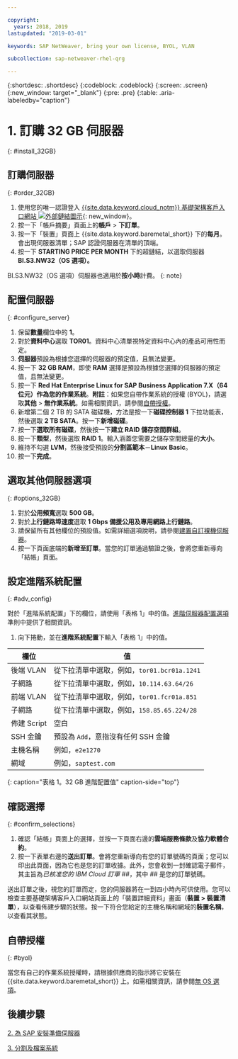 ```yaml
---

copyright:
  years: 2018, 2019
lastupdated: "2019-03-01"

keywords: SAP NetWeaver, bring your own license, BYOL, VLAN

subcollection: sap-netweaver-rhel-qrg

---
```


{:shortdesc: .shortdesc}
{:codeblock: .codeblock}
{:screen: .screen}
{:new_window: target="_blank"}
{:pre: .pre}
{:table: .aria-labeledby="caption"}

# 1. 訂購 32 GB 伺服器
{: #install_32GB}

## 訂購伺服器
{: #order_32GB}

1. 使用您的唯一認證登入 [{{site.data.keyword.cloud_notm}} 基礎架構客戶入口網站 ![外部鏈結圖示](../../icons/launch-glyph.svg "外部鏈結圖示")](https://control.softlayer.com){: new_window}。
2. 按一下「帳戶摘要」頁面上的**帳戶** > **下訂單**。
3. 按一下「裝置」頁面上 {{site.data.keyword.baremetal_short}} 下的**每月**。會出現伺服器清單；SAP 認證伺服器在清單的頂端。
4. 按一下 **STARTING PRICE PER MONTH** 下的超鏈結，以選取伺服器 **BI.S3.NW32（OS 選項）。**

BI.S3.NW32（OS 選項）伺服器也適用於**按小時**計費。
{: note}

## 配置伺服器
{: #configure_server}

1. 保留**數量**欄位中的 **1**。
2. 對於**資料中心**選取 **TOR01**。資料中心清單視特定資料中心內的產品可用性而定。
3. **伺服器**預設為根據您選擇的伺服器的預定值，且無法變更。
4. 按一下 **32 GB RAM**，即使 **RAM** 選擇是預設為根據您選擇的伺服器的預定值，且無法變更。
5. 按一下 **Red Hat Enterprise Linux for SAP Business Application 7.X（64 位元）**作為您的**作業系統**。**附註**：如果您自帶作業系統的授權 (BYOL)，請選取**其他** > **無作業系統**。如需相關資訊，請參閱[自帶授權](#byol)。
6. 新增第二個 2 TB 的 SATA 磁碟機，方法是按一下**磁碟控制器 1** 下拉功能表，然後選取 **2 TB SATA**。按一下**新增磁碟**。
7. 按一下**選取所有磁碟**，然後按一下**建立 RAID 儲存空間群組**。
8. 按一下**類型**，然後選取 **RAID 1**。輸入涵蓋您需要之儲存空間總量的**大小**。
9. 維持不勾選 **LVM**，然後接受預設的**分割區範本**－**Linux Basic**。
10. 按一下**完成**。

## 選取其他伺服器選項
{: #options_32GB}

1. 對於**公用頻寬**選取 **500 GB**。
2.	對於**上行鏈路埠速度**選取 **1 Gbps 備援公用及專用網路上行鏈路**。
3. 請保留所有其他欄位的預設值。如需詳細選項說明，請參閱[建置自訂裸機伺服器](/docs/bare-metal?topic=bare-metal-ordering-baremetal-server#addl-server-options)。
4.	按一下頁面底端的**新增至訂單**。當您的訂單通過驗證之後，會將您重新導向「結帳」頁面。

## 設定進階系統配置
{: #adv_config}

對於「進階系統配置」下的欄位，請使用「表格 1」中的值。[進階伺服器配置選項](/docs/bare-metal?topic=bare-metal-ordering-baremetal-server#adv-system-config)準則中提供了相關資訊。

1. 向下捲動，並在**進階系統配置**下輸入「表格 1」中的值。

|欄位                |值                                                              |
| -------------------------------- | -------------------------------------------------------------------- |
|後端 VLAN                         |從下拉清單中選取，例如，`tor01.bcr01a.1241`                          |
|子網路                            |從下拉清單中選取，例如，`10.114.63.64/26`                            |
|前端 VLAN                         |從下拉清單中選取，例如，`tor01.fcr01a.851`                          |
|子網路                            |從下拉清單中選取，例如，`158.85.65.224/28`                            |
|佈建 Script                       |空白                                                                 |
|SSH 金鑰                          |預設為 `Add`，意指沒有任何 SSH 金鑰                            |
|主機名稱                          |例如，`e2e1270`                                                      |
|網域                              |例如，`saptest.com`                                                  |
{: caption="表格 1。32 GB 進階配置值" caption-side="top"}  

## 確認選擇
{: #confirm_selections}

1. 確認「結帳」頁面上的選擇，並按一下頁面右邊的**雲端服務條款**及**協力軟體合約**。
2. 按一下表單右邊的**送出訂單**。會將您重新導向有您的訂單號碼的頁面；您可以印出此頁面，因為它也是您的訂單收據。此外，您會收到一封確認電子郵件，其主旨為*已核准您的 IBM Cloud 訂單 ##*，其中 ## 是您的訂單號碼。

送出訂單之後，視您的訂單而定，您的伺服器將在一到四小時內可供使用。您可以檢查主要基礎架構客戶入口網站頁面上的「裝置詳細資料」畫面（**裝置 > 裝置清單**），以查看佈建步驟的狀態。按一下符合您給定的主機名稱和網域的**裝置名稱**，以查看其狀態。

## 自帶授權
{: #byol}

當您有自己的作業系統授權時，請根據供應商的指示將它安裝在 {{site.data.keyword.baremetal_short}} 上。如需相關資訊，請參閱[無 OS 選項](/docs/bare-metal?topic=bare-metal-bm-no-os#bm-no-os)。

## 後續步驟

  [2. 為 SAP 安裝準備伺服器](/docs/infrastructure/sap-netweaver-rhel-qrg?topic=sap-netweaver-rhel-qrg-prepare_32GB)

  [3. 分割及檔案系統](/docs/infrastructure/sap-netweaver-rhel-qrg?topic=sap-netweaver-rhel-qrg-partition_32GB)
